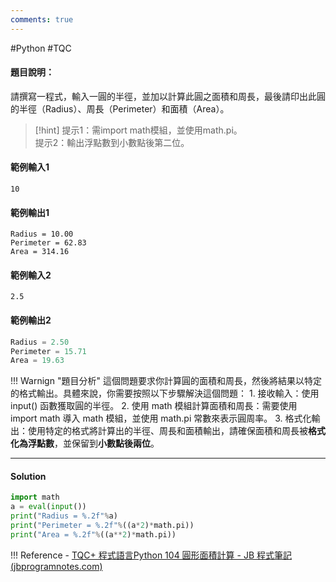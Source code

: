 ```yaml
---
comments: true
---
```

#Python #TQC 
#### 題目說明：

請撰寫一程式，輸入一圓的半徑，並加以計算此圓之面積和周長，最後請印出此圓的半徑（Radius）、周長（Perimeter）和面積（Area）。

> [!hint]
>提示1：需import math模組，並使用math.pi。  
>提示2：輸出浮點數到小數點後第二位。

#### 範例輸入1

```
10
```

#### 範例輸出1

```
Radius = 10.00
Perimeter = 62.83
Area = 314.16
```

#### 範例輸入2

```
2.5
```

#### 範例輸出2

```python linenums="1"
Radius = 2.50
Perimeter = 15.71
Area = 19.63
```

!!! Warnign "題目分析"
	這個問題要求你計算圓的面積和周長，然後將結果以特定的格式輸出。具體來說，你需要按照以下步驟解決這個問題：
	1. 接收輸入：使用 input() 函數獲取圓的半徑。
	2. 使用 math 模組計算面積和周長：需要使用 import math 導入 math 模組，並使用 math.pi 常數來表示圓周率。
	3. 格式化輸出：使用特定的格式將計算出的半徑、周長和面積輸出，請確保面積和周長被**格式化為浮點數**，並保留到**小數點後兩位**。


---
#### Solution
```python linenums="1"
import math
a = eval(input())
print("Radius = %.2f"%a)
print("Perimeter = %.2f"%((a*2)*math.pi))
print("Area = %.2f"%((a**2)*math.pi))
```
!!! Reference
	- [TQC+ 程式語言Python 104 圓形面積計算 - JB 程式筆記 (jbprogramnotes.com)](https://jbprogramnotes.com/2020/05/tqc-%e7%a8%8b%e5%bc%8f%e8%aa%9e%e8%a8%80python-104-%e5%9c%93%e5%bd%a2%e9%9d%a2%e7%a9%8d%e8%a8%88%e7%ae%97/)